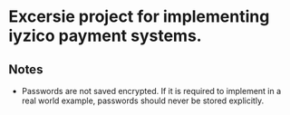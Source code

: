 # Excersie project for implementing iyzico payment systems.

## Notes

- Passwords are not saved encrypted. If it is required to implement in a real world example, passwords should never be stored explicitly.
